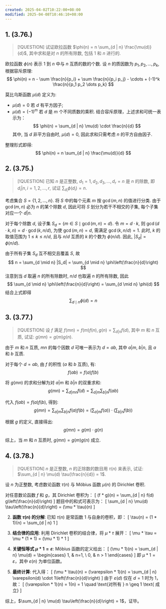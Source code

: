 ```yaml
---
created: 2025-04-02T10:22:00+08:00
modified: 2025-04-08T10:46:10+08:00
---
```


## 1. (3.76.)

> [!QUESTION]
> 试证欧拉函数 $\phi(n) = n \sum_{d | n} \frac{\mu(d)}{d}$, 其中求和是对 $n$ 的所有除数, 包括 $1$ 和 $n$ 进行的.

欧拉函数 $\phi(n)$ 表示 $1$ 到 $n$ 中与 $n$ 互质的数的个数. 设 $n$ 的质因数为 $p_1, p_2, \dots, p_k$, 根据容斥原理:
$$
\phi(n) = n - \sum \frac{n}{p_i} + \sum \frac{n}{p_i p_j} - \cdots + (-1)^k \frac{n}{p_1 p_2 \dots p_k}
$$

莫比乌斯函数 $\mu(d)$ 定义为:
- $\mu(d) = 0$ 若 $d$ 有平方因子;
- $\mu(d) = (-1)^m$ 若 $d$ 是 $m$ 个不同质数的乘积.
结合容斥原理，上述求和可统一表示为：
$$
\phi(n) = \sum_{d | n} \mu(d) \cdot \frac{n}{d}
$$
其中, 当 $d$ 非平方自由时, $\mu(d) = 0$, 因此求和只需考虑 $n$ 的平方自由因子.

整理形式即得:
$$
\phi(n) = n \sum_{d | n} \frac{\mu(d)}{d}
$$

## 2. (3.75.)

> [!QUESTION]
> 已知 $n$ 是正整数, $d_1 = 1, d_2, d_3, \dots, d_r = n$ 是 $n$ 的除数, 即 $d_i | n, i = 1, 2, \dots, r$, 试证 $\sum_{d_i} \phi(d_i) = n$.

考虑集合 $S = \{1, 2, \dots, n\}$. 将 $S$ 中的每个元素 $m$ 按 $\gcd(m, n)$ 的值进行分类. 由于 $\gcd(m, n)$ 必为 $n$ 的某个除数 $d$, 因此可将 $S$ 划分为若干不相交的子集, 每个子集对应一个 $d | n$.

对于每个除数 $d$, 设子集 $S_d = \{ m \in S \mid \gcd(m, n) = d \}$. 令 $m = d \cdot k$, 则 $\gcd(d \cdot k, n) = d \cdot \gcd(k, n/d)$, 为使 $\gcd(m, n) = d$, 需满足 $\gcd(k, n / d) = 1$. 此时, $k$ 的取值范围为 $1 \leqslant k \leqslant n / d$, 且与 $n / d$ 互质的 $k$ 的个数为 $\phi(n / d)$. 因此, $|S_d| = \phi(n / d)$.

由于所有子集 $S_d$ 互不相交且覆盖 $S$, 故
$$
n = \sum_{d \mid n} |S_d| = \sum_{d \mid n} \phi\left(\frac{n}{d}\right)
$$
注意到当 $d$ 取遍 $n$ 的所有除数时, $n/d$ 也取遍 $n$ 的所有除数, 因此
$$
\sum_{d \mid n} \phi\left(\frac{n}{d}\right) = \sum_{d \mid n} \phi(d)
$$
结合上式即得
$$
\sum_{d \mid n} \phi(d) = n
$$

## 3. (3.77.)

> [!QUESTION]
> 设 $f$ 满足 $f(m n) = f(m) f(n), g(n) = \sum_{d | n} f(d)$, 其中 $m$ 和 $n$ 互质, 试证: $g(m n) = g(m) g(n)$.

由于 $m$ 和 $n$ 互质, $m n$ 的每个因数 $d$ 可唯一表示为 $d = a b$, 其中 $a | m$, $b | n$, 且 $a$ 和 $b$ 互质.

对于每个 $d = a b$, 由 $f$ 的积性 ($a$ 和 $b$ 互质), 有:
$$
f(a b) = f(a) f(b)
$$

将 $g(m n)$ 的求和分解为对 $a | m$ 和 $b | n$ 的双重求和:
$$
g(m n) = \sum_{d | m n} f(d) = \sum_{a | m} \sum_{b | n} f(a b)
$$

代入 $f(a b) = f(a) f(b)$, 得到:
$$
g(m n) = \sum_{a | m} \sum_{b | n} f(a) f(b) = \left( \sum_{a | m} f(a) \right) \cdot \left( \sum_{b | n} f(b) \right)
$$

根据 $g$ 的定义, 直接得出:
$$
g(m n) = g(m) \cdot g(n)
$$

综上，当 $m$ 和 $n$ 互质时, $g(m n) = g(m) g(n)$ 成立.

## 4. (3.78.)

> [!QUESTION]
> $n$ 是正整数, $n$ 的正除数的数目用 $\tau(n)$ 来表示, 试证: $\sum_{d | n} \mu(d) \tau(\frac{n}{d}) = 1$.

设 $n$ 为正整数, 考虑数论函数 $\tau(n)$ 与 Möbius 函数 $\mu(n)$ 的 Dirichlet 卷积.


   对任意数论函数 $f$ 和 $g$，其 Dirichlet 卷积为：
   \[
   (f * g)(n) = \sum_{d | n} f(d) g\left(\frac{n}{d}\right)
   \]
   题目中的和式可表示为：
   \[
   \sum_{d | n} \mu(d) \tau\left(\frac{n}{d}\right) = (\mu * \tau)(n)
   \]

2. **函数 $\tau(n)$ 的分解**:
   已知 $\tau(n)$ 是常函数 $1$ 与自身的卷积，即：
   \[
   \tau(n) = (1 * 1)(n) = \sum_{d | n} 1
   \]

3. **结合律的应用**:
   利用 Dirichlet 卷积的结合律，将 $\mu * \tau$ 展开：
   \[
   \mu * \tau = \mu * (1 * 1) = (\mu * 1) * 1
   \]

4. **关键恒等式 $\mu * 1 = \varepsilon$**:
   Möbius 函数的定义给出：
   \[
   (\mu * 1)(n) = \sum_{d | n} \mu(d) =
   \begin{cases}
   1, & n=1, \\
   0, & n > 1
   \end{cases}
   \]
   即 $\mu * 1 = \varepsilon$，其中 $\varepsilon(n)$ 为单位函数。

5. **最终计算**:
   代入得：
   \[
   (\mu * \tau)(n) = (\varepsilon * 1)(n) = \sum_{d | n} \varepsilon(d) \cdot 1\left(\frac{n}{d}\right)
   \]
   由于 $\varepsilon(d)$ 仅在 $d=1$ 时为 $1$，故：
   \[
   (\varepsilon * 1)(n) = 1(n) = 1 \quad \text{对所有 } n \geq 1 \text{ 成立}
   \]

综上，$\sum_{d | n} \mu(d) \tau\left(\frac{n}{d}\right) = 1$，证毕。
